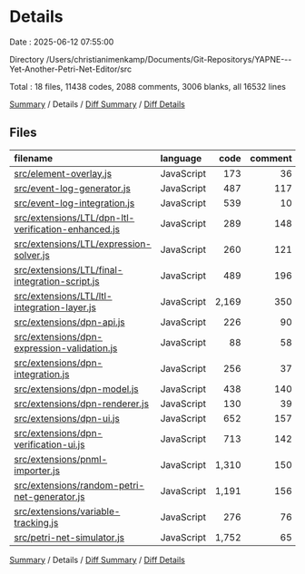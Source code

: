 # Details

Date : 2025-06-12 07:55:00

Directory /Users/christianimenkamp/Documents/Git-Repositorys/YAPNE---Yet-Another-Petri-Net-Editor/src

Total : 18 files,  11438 codes, 2088 comments, 3006 blanks, all 16532 lines

[Summary](results.md) / Details / [Diff Summary](diff.md) / [Diff Details](diff-details.md)

## Files
| filename | language | code | comment | blank | total |
| :--- | :--- | ---: | ---: | ---: | ---: |
| [src/element-overlay.js](/src/element-overlay.js) | JavaScript | 173 | 36 | 53 | 262 |
| [src/event-log-generator.js](/src/event-log-generator.js) | JavaScript | 487 | 117 | 179 | 783 |
| [src/event-log-integration.js](/src/event-log-integration.js) | JavaScript | 539 | 10 | 135 | 684 |
| [src/extensions/LTL/dpn-ltl-verification-enhanced.js](/src/extensions/LTL/dpn-ltl-verification-enhanced.js) | JavaScript | 289 | 148 | 70 | 507 |
| [src/extensions/LTL/expression-solver.js](/src/extensions/LTL/expression-solver.js) | JavaScript | 260 | 121 | 51 | 432 |
| [src/extensions/LTL/final-integration-script.js](/src/extensions/LTL/final-integration-script.js) | JavaScript | 489 | 196 | 114 | 799 |
| [src/extensions/LTL/ltl-integration-layer.js](/src/extensions/LTL/ltl-integration-layer.js) | JavaScript | 2,169 | 350 | 389 | 2,908 |
| [src/extensions/dpn-api.js](/src/extensions/dpn-api.js) | JavaScript | 226 | 90 | 91 | 407 |
| [src/extensions/dpn-expression-validation.js](/src/extensions/dpn-expression-validation.js) | JavaScript | 88 | 58 | 14 | 160 |
| [src/extensions/dpn-integration.js](/src/extensions/dpn-integration.js) | JavaScript | 256 | 37 | 108 | 401 |
| [src/extensions/dpn-model.js](/src/extensions/dpn-model.js) | JavaScript | 438 | 140 | 140 | 718 |
| [src/extensions/dpn-renderer.js](/src/extensions/dpn-renderer.js) | JavaScript | 130 | 39 | 36 | 205 |
| [src/extensions/dpn-ui.js](/src/extensions/dpn-ui.js) | JavaScript | 652 | 157 | 115 | 924 |
| [src/extensions/dpn-verification-ui.js](/src/extensions/dpn-verification-ui.js) | JavaScript | 713 | 142 | 150 | 1,005 |
| [src/extensions/pnml-importer.js](/src/extensions/pnml-importer.js) | JavaScript | 1,310 | 150 | 261 | 1,721 |
| [src/extensions/random-petri-net-generator.js](/src/extensions/random-petri-net-generator.js) | JavaScript | 1,191 | 156 | 460 | 1,807 |
| [src/extensions/variable-tracking.js](/src/extensions/variable-tracking.js) | JavaScript | 276 | 76 | 70 | 422 |
| [src/petri-net-simulator.js](/src/petri-net-simulator.js) | JavaScript | 1,752 | 65 | 570 | 2,387 |

[Summary](results.md) / Details / [Diff Summary](diff.md) / [Diff Details](diff-details.md)